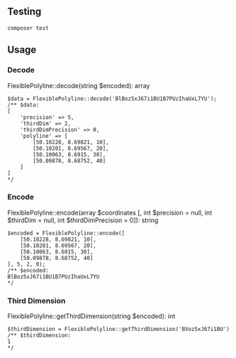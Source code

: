 ## Testing

```
composer test
```

## Usage

### Decode

FlexiblePolyline::decode(string $encoded): array

```
$data = FlexiblePolyline::decode('BlBoz5xJ67i1BU1B7PUzIhaUxL7YU');
/** $data:
[
    'precision' => 5,
    'thirdDim' => 2,
    'thirdDimPrecision' => 0,
    'polyline' => [
        [50.10228, 8.69821, 10],
        [50.10201, 8.69567, 20],
        [50.10063, 8.6915, 30],
        [50.09878, 8.68752, 40]
    ]
]
*/
```

### Encode

FlexiblePolyline::encode(array $coordinates [, int $precision = null, int $thirdDim = null, int $thirdDimPrecision = 0]): string

```
$encoded = FlexiblePolyline::encode([
    [50.10228, 8.69821, 10],
    [50.10201, 8.69567, 20],
    [50.10063, 8.6915, 30],
    [50.09878, 8.68752, 40]
], 5, 2, 0);
/** $encoded:
BlBoz5xJ67i1BU1B7PUzIhaUxL7YU
*/
```

### Third Dimension

FlexiblePolyline::getThirdDimension(string $encoded): int

```
$thirdDimension = FlexiblePolyline::getThirdDimension('BVoz5xJ67i1BU')
/** $thirdDimension:
1
*/
```